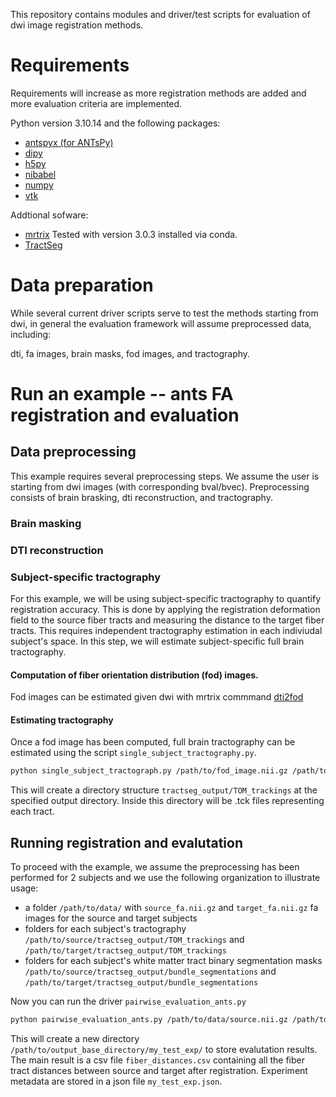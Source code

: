 This repository contains modules and driver/test scripts for evaluation of dwi image registration methods.

# Requirements

Requirements will increase as more registration methods are added and more evaluation criteria are implemented.

Python version 3.10.14 and the following packages: 

- [antspyx (for ANTsPy)](https://github.com/ANTsX/ANTsPy)
- [dipy](https://dipy.org/) 
- [h5py](https://github.com/h5py/h5py)
- [nibabel](https://nipy.org/nibabel/)
- [numpy](https://numpy.org/)
- [vtk](https://pypi.org/project/vtk/)

Addtional sofware:
- [mrtrix](https://www.mrtrix.org/) Tested with version 3.0.3 installed via conda.
- [TractSeg](https://github.com/MIC-DKFZ/TractSeg)

# Data preparation

While several current driver scripts serve to test the methods starting from dwi, in general the evaluation framework will assume preprocessed data, including:

dti, fa images, brain masks, fod images, and tractography.

# Run an example -- ants FA registration and evaluation

## Data preprocessing

This example requires several preprocessing steps. We assume the user is starting from dwi images (with corresponding bval/bvec). Preprocessing consists of brain brasking, dti reconstruction, and tractography.

### Brain masking

### DTI reconstruction

### Subject-specific tractography

For this example, we will be using subject-specific tractography to quantify registration accuracy. This is done by applying the registration deformation field to the source fiber tracts and measuring the distance to the target fiber tracts. This requires independent tractography estimation in each indiviudal subject's space. In this step, we will estimate subject-specific full brain tractography.

#### Computation of fiber orientation distribution (fod) images.

Fod images can be estimated given dwi with mrtrix commmand [dti2fod](https://mrtrix.readthedocs.io/en/dev/reference/commands/dwi2fod.html)

#### Estimating tractography

Once a fod image has been computed, full brain tractography can be estimated using the script `single_subject_tractography.py`.

```sh 
python single_subject_tractograph.py /path/to/fod_image.nii.gz /path/to/output_directory
```
This will create a directory structure `tractseg_output/TOM_trackings` at the specified output directory. Inside this directory will be .tck files representing each tract.

## Running registration and evalutation

To proceed with the example, we assume the preprocessing has been performed for 2 subjects and we use the following organization to illustrate usage:

- a folder `/path/to/data/` with `source_fa.nii.gz` and `target_fa.nii.gz` fa images for the source and target subjects
- folders for each subject's tractography `/path/to/source/tractseg_output/TOM_trackings` and `/path/to/target/tractseg_output/TOM_trackings`
- folders for each subject's white matter tract binary segmentation masks `/path/to/source/tractseg_output/bundle_segmentations` and `/path/to/target/tractseg_output/bundle_segmentations`

Now you can run the driver `pairwise_evaluation_ants.py`

```sh
python pairwise_evaluation_ants.py /path/to/data/source.nii.gz /path/to/source/tractseg_output/TOM_trackings /path/to/source/tractseg_output/bundle_segmentations /path/to/data/target.nii.gz /path/to/target/tractseg_output/TOM_trackings /path/to/target/tractseg_output/bundle_segmentations /path/to/output_base_directory my_test_exp
```

This will create a new directory `/path/to/output_base_directory/my_test_exp/` to store evalutation results. The main result is a csv file `fiber_distances.csv` containing all the fiber tract distances between source and target after registration. Experiment metadata are stored in a json file `my_test_exp.json`.  
